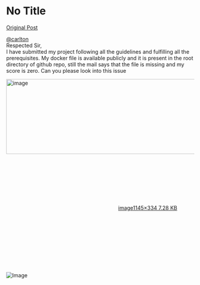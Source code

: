 # No Title

[Original Post](https://discourse.onlinedegree.iitm.ac.in/t/171141/187)

<p><a class="mention" href="/u/carlton">@carlton</a><br>
Respected Sir,<br>
I have submitted my project following all the guidelines and fulfilling all the prerequisites. My docker file is available publicly and it is present in the root directory of github repo, still the mail says that the file is missing and my score is zero. Can you please look into this issue</p>
<p><div class="lightbox-wrapper"><a class="lightbox" href="https://europe1.discourse-cdn.com/flex013/uploads/iitm/original/3X/3/3/332ce73b428520a8174e81c0d1a6922c2f1e334a.png" data-download-href="/uploads/short-url/7iIyskH9R9kGi1qOzu0xcMx25Mm.png?dl=1" title="image" rel="noopener nofollow ugc"><img src="https://europe1.discourse-cdn.com/flex013/uploads/iitm/original/3X/3/3/332ce73b428520a8174e81c0d1a6922c2f1e334a.png" alt="image" data-base62-sha1="7iIyskH9R9kGi1qOzu0xcMx25Mm" width="690" height="201" data-dominant-color="10141A"><div class="meta"><svg class="fa d-icon d-icon-far-image svg-icon" aria-hidden="true"><use href="#far-image"></use></svg><span class="filename">image</span><span class="informations">1145×334 7.28 KB</span><svg class="fa d-icon d-icon-discourse-expand svg-icon" aria-hidden="true"><use href="#discourse-expand"></use></svg></div></a></div></p>

![Image](https://europe1.discourse-cdn.com/flex013/uploads/iitm/original/3X/3/3/332ce73b428520a8174e81c0d1a6922c2f1e334a.png)